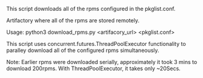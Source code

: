 This script downloads all of the rpms configured in the pkglist.conf.

Artifactory where all of the rpms are stored remotely.

Usage: python3 download_rpms.py <artifacory_url> <pkglist.conf>

This script uses concurrent.futures.ThreadPoolExecutor functionality to paralley download all of the configured rpms simultaneously.

Note: Earlier rpms were downloaded serially, approximately it took 3 mins to download 200rpms.
      With ThreadPoolExecutor, it takes only ~20Secs. 

